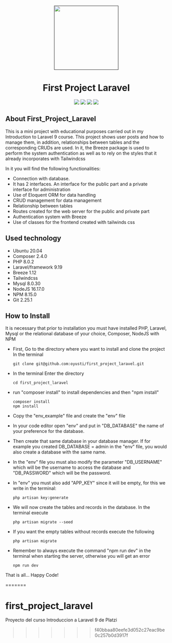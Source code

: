 <p align="center"><a href="" target="_blank"><img src="https://user-images.githubusercontent.com/65675939/187299667-431d45e6-8685-4101-92ff-7f0a7ae0fa90.png" width="200"></a></p>


<h1 align="center"> First Project Laravel </h1>
<p align="center">
<img src="https://img.shields.io/github/issues/oyusti/academy">
<img src="https://img.shields.io/github/forks/oyusti/academy">
<img src="https://img.shields.io/badge/status-Under_Development-green">
<img src="https://img.shields.io/github/stars/oyusti?style=social"
</p>

    
## About First_Project_Laravel

<p>This is a mini project with educational purposes carried out in my Introduction to Laravel 9 course. This project shows user posts and how to manage them, in addition, relationships between tables and the corresponding CRUDs are used. In it, the Breeze package is used to perform the system authentication as well as to rely on the styles that it already incorporates with Tailwindcss</p>

<p>In it you will find the following functionalities:</p>


- Connection with database.
- It has 2 interfaces. An interface for the public part and a private interface for administration
- Use of Eloquent ORM for data handling
- CRUD management for data management
- Relationship between tables
- Routes created for the web server for the public and private part
- Authentication system with Breeze
- Use of classes for the frontend created with tailwinds css


## Used technology

- Ubuntu 20.04
- Composer 2.4.0
- PHP 8.0.2
- Laravel/framework 9.19
- Breeze 1.12
- Tailwindcss
- Mysql 8.0.30
- NodeJS 16.17.0
- NPM 8.15.0
- Git 2.25.1


## How to Install

It is necessary that prior to installation you must have installed PHP, Laravel, Mysql or the relational database of your choice, Composer, NodeJS with NPM

-   First, Go to the directory where you want to install and clone the project
In the terminal

   
   
        git clone git@github.com:oyusti/first_project_laravel.git
   
   
   
-   In the terminal Enter the directory 



        cd first_project_laravel
        


-   run "composer install" to install dependencies and then "npm install"


        composer install
        npm install

   
-   Copy the "env_example" file and create the "env" file

-   In your code editor open "env" and put in "DB_DATABASE" the name of your preference for the database.

-   Then create that same database in your database manager. If for example you created DB_DATABASE = admin in the "env" file, you would also create a database with the same name.

-   In the "env" file you must also modify the parameter "DB_USERNAME" which will be the username to access the database and "DB_PASSWORD" which will be the password.

-   In "env" you must also add "APP_KEY" since it will be empty, for this we write in the terminal: 


        php artisan key:generate


-   We will now create the tables and records in the database. In the terminal execute 


        php artisan migrate --seed
        
        
-   If you want the empty tables without records execute the following

        php artisan migrate


-   Remember to always execute the command "npm run dev" in the terminal when starting the server, otherwise you will get an error

        npm run dev


That is all... Happy Code!

=======
# first_project_laravel
Proyecto del curso Introduccion a Laravel 9 de Platzi
>>>>>>> f40bbaa80eefe3d052c27eac9be0c257b0d3917f
